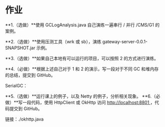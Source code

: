 #  作业

**1.（选做）**使用 GCLogAnalysis.java 自己演练一遍串行 / 并行 /CMS/G1 的案例。

**2.（选做）**使用压测工具（wrk 或 sb），演练 gateway-server-0.0.1-SNAPSHOT.jar 示例。

**3.（选做）**如果自己本地有可以运行的项目，可以按照 2 的方式进行演练。

**4.（必做）**根据上述自己对于 1 和 2 的演示，写一段对于不同 GC 和堆内存的总结，提交到 GitHub。

SerialGC：





**5.（选做）**运行课上的例子，以及 Netty 的例子，分析相关现象。
**6.（必做）**写一段代码，使用 HttpClient 或 OkHttp 访问 [ http://localhost:8801 ](http://localhost:8801/)，代码提交到 GitHub。

链接：./okhttp.java

